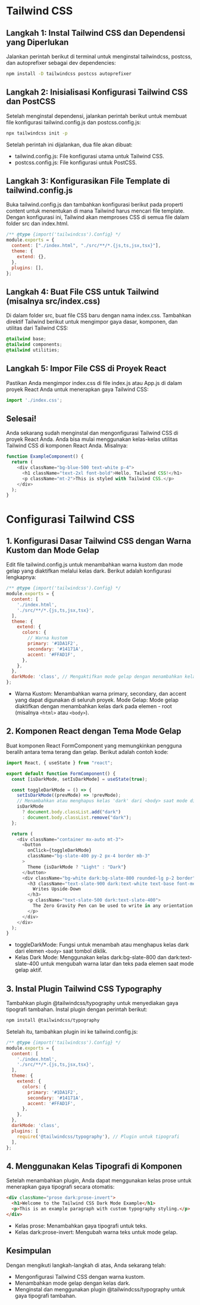 # Tailwind CSS
## Langkah 1: Instal Tailwind CSS dan Dependensi yang Diperlukan
Jalankan perintah berikut di terminal untuk menginstal tailwindcss, postcss, dan autoprefixer sebagai dev dependencies:
```bash
npm install -D tailwindcss postcss autoprefixer
```
## Langkah 2: Inisialisasi Konfigurasi Tailwind CSS dan PostCSS
Setelah menginstal dependensi, jalankan perintah berikut untuk membuat file konfigurasi tailwind.config.js dan postcss.config.js:
```bash
npx tailwindcss init -p
```
Setelah perintah ini dijalankan, dua file akan dibuat:
- tailwind.config.js: File konfigurasi utama untuk Tailwind CSS.
- postcss.config.js: File konfigurasi untuk PostCSS.
## Langkah 3: Konfigurasikan File Template di tailwind.config.js
Buka tailwind.config.js dan tambahkan konfigurasi berikut pada properti content untuk menentukan di mana Tailwind harus mencari file template. Dengan konfigurasi ini, Tailwind akan memproses CSS di semua file dalam folder src dan index.html.
```javascript
/** @type {import('tailwindcss').Config} */
module.exports = {
  content: ["./index.html", "./src/**/*.{js,ts,jsx,tsx}"],
  theme: {
    extend: {},
  },
  plugins: [],
};
```
## Langkah 4: Buat File CSS untuk Tailwind (misalnya src/index.css)
Di dalam folder src, buat file CSS baru dengan nama index.css. Tambahkan direktif Tailwind berikut untuk mengimpor gaya dasar, komponen, dan utilitas dari Tailwind CSS:
```css
@tailwind base;
@tailwind components;
@tailwind utilities;
```
## Langkah 5: Impor File CSS di Proyek React
Pastikan Anda mengimpor index.css di file index.js atau App.js di dalam proyek React Anda untuk menerapkan gaya Tailwind CSS:
```javascript
import './index.css';
```
## Selesai!
Anda sekarang sudah menginstal dan mengonfigurasi Tailwind CSS di proyek React Anda. Anda bisa mulai menggunakan kelas-kelas utilitas Tailwind CSS di komponen React Anda. Misalnya:
```javascript
function ExampleComponent() {
  return (
    <div className="bg-blue-500 text-white p-4">
      <h1 className="text-2xl font-bold">Hello, Tailwind CSS!</h1>
      <p className="mt-2">This is styled with Tailwind CSS.</p>
    </div>
  );
}
```

# Configurasi Tailwind CSS

## 1. Konfigurasi Dasar Tailwind CSS dengan Warna Kustom dan Mode Gelap
Edit file tailwind.config.js untuk menambahkan warna kustom dan mode gelap yang diaktifkan melalui kelas dark. Berikut adalah konfigurasi lengkapnya:
```javascript
/** @type {import('tailwindcss').Config} */
module.exports = {
  content: [
    './index.html',
    './src/**/*.{js,ts,jsx,tsx}',
  ],
  theme: {
    extend: {
      colors: {
        // Warna kustom
        primary: '#1DA1F2',
        secondary: '#14171A',
        accent: '#FFAD1F',
      },
    },
  },
  darkMode: 'class', // Mengaktifkan mode gelap dengan menambahkan kelas 'dark'
};
```
- Warna Kustom: Menambahkan warna primary, secondary, dan accent yang dapat digunakan di seluruh proyek.
Mode Gelap: Mode gelap diaktifkan dengan menambahkan kelas dark pada elemen - root (misalnya `<html>` atau `<body>`).
## 2. Komponen React dengan Tema Mode Gelap
Buat komponen React FormComponent yang memungkinkan pengguna beralih antara tema terang dan gelap. Berikut adalah contoh kode:
```javascript
import React, { useState } from "react";

export default function FormComponent() {
  const [isDarkMode, setIsDarkMode] = useState(true);

  const toggleDarkMode = () => {
    setIsDarkMode((prevMode) => !prevMode);
    // Menambahkan atau menghapus kelas 'dark' dari <body> saat mode diubah
    isDarkMode
      ? document.body.classList.add("dark")
      : document.body.classList.remove("dark");
  };

  return (
    <div className="container mx-auto mt-3">
      <button
        onClick={toggleDarkMode}
        className="bg-slate-400 py-2 px-4 border mb-3"
      >
        Theme {isDarkMode ? "Light" : "Dark"}
      </button>
      <div className="bg-white dark:bg-slate-800 rounded-lg p-2 border">
        <h3 className="text-slate-900 dark:text-white text-base font-medium tracking-tight">
          Writes Upside-Down
        </h3>
        <p className="text-slate-500 dark:text-slate-400">
          The Zero Gravity Pen can be used to write in any orientation.
        </p>
      </div>
    </div>
  );
}
```
- toggleDarkMode: Fungsi untuk menambah atau menghapus kelas dark dari elemen `<body>` saat tombol diklik.
- Kelas Dark Mode: Menggunakan kelas dark:bg-slate-800 dan dark:text-slate-400 untuk mengubah warna latar dan teks pada elemen saat mode gelap aktif.
## 3. Instal Plugin Tailwind CSS Typography
Tambahkan plugin @tailwindcss/typography untuk menyediakan gaya tipografi tambahan. Instal plugin dengan perintah berikut:
```bash
npm install @tailwindcss/typography
```
Setelah itu, tambahkan plugin ini ke tailwind.config.js:
```javascript
/** @type {import('tailwindcss').Config} */
module.exports = {
  content: [
    './index.html',
    './src/**/*.{js,ts,jsx,tsx}',
  ],
  theme: {
    extend: {
      colors: {
        primary: '#1DA1F2',
        secondary: '#14171A',
        accent: '#FFAD1F',
      },
    },
  },
  darkMode: 'class',
  plugins: [
    require('@tailwindcss/typography'), // Plugin untuk tipografi
  ],
};
```

## 4. Menggunakan Kelas Tipografi di Komponen
Setelah menambahkan plugin, Anda dapat menggunakan kelas prose untuk menerapkan gaya tipografi secara otomatis:
```html
<div className="prose dark:prose-invert">
  <h1>Welcome to the Tailwind CSS Dark Mode Example</h1>
  <p>This is an example paragraph with custom typography styling.</p>
</div>
```
- Kelas prose: Menambahkan gaya tipografi untuk teks.
- Kelas dark:prose-invert: Mengubah warna teks untuk mode gelap.
## Kesimpulan
Dengan mengikuti langkah-langkah di atas, Anda sekarang telah:
- Mengonfigurasi Tailwind CSS dengan warna kustom.
- Menambahkan mode gelap dengan kelas dark.
- Menginstal dan menggunakan plugin @tailwindcss/typography untuk gaya tipografi tambahan.